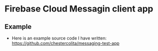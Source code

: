# Firebase Cloud Messagin client app

## Example

- Here is an example source code I have written: <https://github.com/chestercolita/messaging-test-app>
